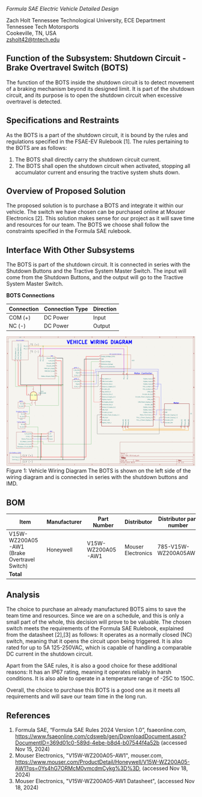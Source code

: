 
_Formula SAE Electric Vehicle Detailed Design_

Zach Holt
Tennessee Technological University, ECE Department  
Tennessee Tech Motorsports  
Cookeville, TN, USA  
[zsholt42@tntech.edu](mailto:zsholt42@tntech.edu)

## Function of the Subsystem: Shutdown Circuit - Brake Overtravel Switch (BOTS)
The function of the BOTS inside the shutdown circuit is to detect movement of a braking mechanism beyond its designed limit. It is part of the shutdown circuit, and its purpose is to open the shutdown circuit when excessive overtravel is detected.

## Specifications and Restraints
As the BOTS is a part of the shutdown circuit, it is bound by the rules and regulations specified in the FSAE-EV Rulebook [1]. The rules pertaining to the BOTS are as follows:
1. The BOTS shall directly carry the shutdown circuit current.
2. The BOTS shall open the shutdown circuit when activated, stopping all accumulator current and ensuring the tractive system shuts down.

## Overview of Proposed Solution
The proposed solution is to purchase a BOTS and integrate it within our vehicle. The switch we have chosen can be purchased online at Mouser Electronics [2]. This solution makes sense for our project as it will save time and resources for our team. The BOTS we choose shall follow the constraints specified in the Formula SAE rulebook.

## Interface With Other Subsystems
The BOTS is part of the shutdown circuit. It is connected in series with the Shutdown Buttons and the Tractive System Master Switch. The input will come from the Shutdown Buttons, and the output will go to the Tractive System Master Switch.

**BOTS Connections**

| Connection  | Connection Type | Direction |
|-----------|-----------------|-----------|
| COM (+)  | DC Power        | Input     |
| NC (-)   | DC Power        | Output    |

![](https://github.com/northsack/F24_Team2_FormulaSAE/blob/detailed_design/Documentation/Images/overall-vehicle-diagram.PNG)
Figure 1: Vehicle Wiring Diagram
The BOTS is shown on the left side of the wiring diagram and is connected in series with the shutdown buttons and IMD.




## BOM

| Item                            | Manufacturer       | Part Number           | Distributor  | Distributor part number  | Quantity  | Price    | URL |
|---------------------------------|--------------------|-----------------------|--------------|--------------------------|-----------|----------|--------|
|  V15W-WZ200A05-AW1 (Brake Overtravel Switch)  | Honeywell | V15W-WZ200A05-AW1 | Mouser Electronics  | 785-V15W-WZ200A05AW1             | 1         | $20.00  | <https://www.mouser.com/ProductDetail/Honeywell/V15W-WZ200A05-AW1?qs=0Ys4hG7ORMcM0vmcdmCykg%3D%3D> |
| **Total**          			  |                    |                       |              |                          |           | $20.00  |   |

## Analysis
The choice to purchase an already manufactured BOTS aims to save the team time and resources. Since we are on a schedule, and this is only a small part of the whole, this decision will prove to be valuable. The chosen switch meets the requirements of the Formula SAE Rulebook, explained from the datasheet [2],[3] as follows: It operates as a normally closed (NC) switch, meaning that it opens the circuit upon being triggered. It is also rated for up to 5A 125-250VAC, which is capable of handling a comparable DC current in the shutdown circuit.

Apart from the SAE rules, it is also a good choice for these additional reasons: It has an IP67 rating, meaning it operates reliably in harsh conditions. It is also able to operate in a temperature range of -25C to 150C.

Overall, the choice to purchase this BOTS is a good one as it meets all requirements and will save our team time in the long run.

## References
1. Formula SAE, “Formula SAE Rules 2024 Version 1.0”, fsaeonline.com, <https://www.fsaeonline.com/cdsweb/gen/DownloadDocument.aspx?DocumentID=369d01c0-589d-4ebe-b8d4-b07544f4a52b> (accessed Nov 15, 2024)
2. Mouser Electronics, "V15W-WZ200A05-AW1", mouser.com, <https://www.mouser.com/ProductDetail/Honeywell/V15W-WZ200A05-AW1?qs=0Ys4hG7ORMcM0vmcdmCykg%3D%3D>, (accessed Nov 18, 2024)
3. Mouser Electronics, "V15W-WZ200A05-AW1 Datasheet", (accessed Nov 18, 2024)
